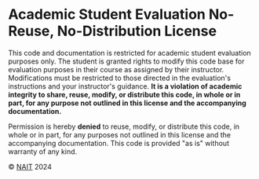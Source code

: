# Academic Student Evaluation No-Reuse, No-Distribution License

This code and documentation is restricted for academic student evaluation purposes only. The student is granted rights to modify this code base for evaluation purposes in their course as assigned by their instructor. Modifications must be restricted to those directed in the evaluation's instructions and your instructor's guidance. **It is a violation of academic integrity to share, reuse, modify, or distribute this code, in whole or in part, for any purpose  not outlined in this license and the accompanying documentation.**

Permission is hereby **denied** to reuse, modify, or distribute this code, in whole or in part, for any purposes not outlined in this license and the accompanying documentation. This code is provided "as is" without warranty of any kind.

© [NAIT](https://nait.ca) 2024
 